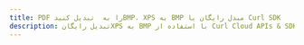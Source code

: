 ---title: PDF را به  تبدیل کنیدBMP، XPS به BMP مبدل رایگان یا Curl SDKdescription: تبدیل رایگانXPS به BMP با استفاده از Curl Cloud APIs & SDK همچنین اسناد PDF را در Cloud ایجاد، ویرایش و رندر کنید.---
